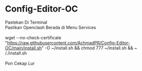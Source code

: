 # Config-Editor-OC
Pastekan Di Terminal
<br>
Pastikan Openclash Berada di Menu Services
<br>
<br>
wget --no-check-certificate "https://raw.githubusercontent.com/AchmadPR/Config-Editor-OC/main/install.sh" -O ~/install.sh && chmod 777 ~/install.sh && ~
/./install.sh
<br>
<br>
Pon Cekap Lur
